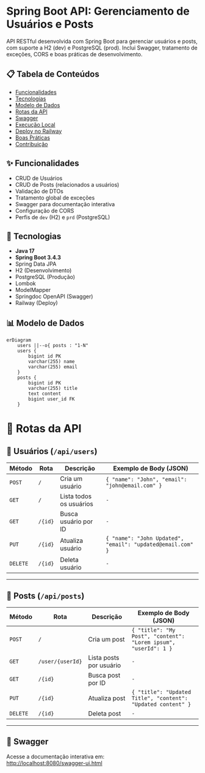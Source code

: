 # Spring Boot API: Gerenciamento de Usuários e Posts

API RESTful desenvolvida com Spring Boot para gerenciar usuários e posts, com suporte a H2 (dev) e PostgreSQL (prod). Inclui Swagger, tratamento de exceções, CORS e boas práticas de desenvolvimento.

## 📋 Tabela de Conteúdos
- [Funcionalidades](#✨-funcionalidades)
- [Tecnologias](#🚀-tecnologias)
- [Modelo de Dados](#📊-modelo-de-dados)
- [Rotas da API](#🔧-rotas-da-api)
- [Swagger](#📖-swagger)
- [Execução Local](#🛠️-execução-local)
- [Deploy no Railway](#☁️-deploy-no-railway)
- [Boas Práticas](#🎯-boas-práticas)
- [Contribuição](#🤝-contribuição)

## ✨ Funcionalidades
- CRUD de Usuários
- CRUD de Posts (relacionados a usuários)
- Validação de DTOs
- Tratamento global de exceções
- Swagger para documentação interativa
- Configuração de CORS
- Perfis de `dev` (H2) e `prd` (PostgreSQL)

## 🚀 Tecnologias
- **Java 17**
- **Spring Boot 3.4.3**
- Spring Data JPA
- H2 (Desenvolvimento)
- PostgreSQL (Produção)
- Lombok
- ModelMapper
- Springdoc OpenAPI (Swagger)
- Railway (Deploy)

## 📊 Modelo de Dados

```mermaid
erDiagram
    users ||--o{ posts : "1-N"
    users {
        bigint id PK
        varchar(255) name
        varchar(255) email
    }
    posts {
        bigint id PK
        varchar(255) title
        text content
        bigint user_id FK
    }

```

# 🔧 Rotas da API

## 🧑 Usuários (`/api/users`)

| Método  | Rota     | Descrição              | Exemplo de Body (JSON)                          |
|---------|----------|-----------------------|------------------------------------------------|
| `POST`  | `/`      | Cria um usuário        | `{ "name": "John", "email": "john@email.com" }` |
| `GET`   | `/`      | Lista todos os usuários| `-`                                            |
| `GET`   | `/{id}`  | Busca usuário por ID   | `-`                                            |
| `PUT`   | `/{id}`  | Atualiza usuário      | `{ "name": "John Updated", "email": "updated@email.com" }` |
| `DELETE`| `/{id}`  | Deleta usuário        | `-`                                            |

---

## 📝 Posts (`/api/posts`)

| Método  | Rota              | Descrição              | Exemplo de Body (JSON)                          |
|---------|-------------------|-----------------------|------------------------------------------------|
| `POST`  | `/`                | Cria um post          | `{ "title": "My Post", "content": "Lorem ipsum", "userId": 1 }` |
| `GET`   | `/user/{userId}`   | Lista posts por usuário| `-`                                           |
| `GET`   | `/{id}`            | Busca post por ID     | `-`                                           |
| `PUT`   | `/{id}`            | Atualiza post         | `{ "title": "Updated Title", "content": "Updated content" }` |
| `DELETE`| `/{id}`            | Deleta post          | `-`                                           |

---

## 📖 Swagger

Acesse a documentação interativa em:  
[http://localhost:8080/swagger-ui.html](http://localhost:8080/swagger-ui.html)
